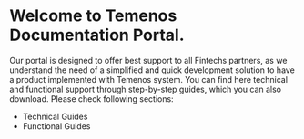 # Welcome to **Temenos Documentation Portal**.

Our portal is designed to offer best support to all Fintechs partners, as we understand the need of a simplified and quick development solution to have a product implemented with Temenos system.
You can find here technical and functional support through step-by-step guides, which you can also download. 
Please check following sections:

 - Technical Guides
 - Functional Guides



